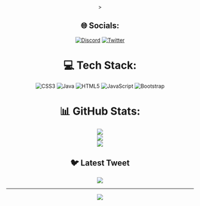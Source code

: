 <div align="center">>

## 🌐 Socials:
[![Discord](https://img.shields.io/badge/Discord-%237289DA.svg?logo=discord&logoColor=white)](https://discord.gg/anhuar#9779) [![Twitter](https://img.shields.io/badge/Twitter-%231DA1F2.svg?logo=Twitter&logoColor=white)](https://twitter.com/@AnhuarRuiiz) 

# 💻 Tech Stack:
![CSS3](https://img.shields.io/badge/css3-%231572B6.svg?style=for-the-badge&logo=css3&logoColor=white) ![Java](https://img.shields.io/badge/java-%23ED8B00.svg?style=for-the-badge&logo=java&logoColor=white) ![HTML5](https://img.shields.io/badge/html5-%23E34F26.svg?style=for-the-badge&logo=html5&logoColor=white) ![JavaScript](https://img.shields.io/badge/javascript-%23323330.svg?style=for-the-badge&logo=javascript&logoColor=%23F7DF1E) ![Bootstrap](https://img.shields.io/badge/bootstrap-%23563D7C.svg?style=for-the-badge&logo=bootstrap&logoColor=white)
# 📊 GitHub Stats:
![](https://github-readme-stats.vercel.app/api?username=AnhuarRuiz&theme=dark&hide_border=true&include_all_commits=true&count_private=true)<br/>
![](https://github-readme-streak-stats.herokuapp.com/?user=AnhuarRuiz&theme=dark&hide_border=true)<br/>
![](https://github-readme-stats.vercel.app/api/top-langs/?username=AnhuarRuiz&theme=dark&hide_border=true&include_all_commits=true&count_private=true&layout=compact)

## 🐦 Latest Tweet
[![](https://gtce.itsvg.in/api?username=@AnhuarRuiiz)](https://github.com/VishwaGauravIn/github-twitter-card-embed)

---
[![](https://visitcount.itsvg.in/api?id=AnhuarRuiz&icon=6&color=12)](https://visitcount.itsvg.in)

<!-- Proudly created with GPRM ( https://gprm.itsvg.in ) -->
</div>
